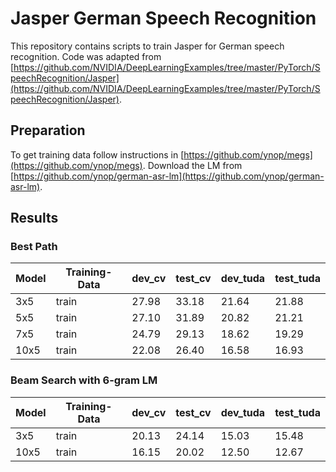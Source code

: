 # Jasper German Speech Recognition
This repository contains scripts to train Jasper for German speech recognition.
Code was adapted from [https://github.com/NVIDIA/DeepLearningExamples/tree/master/PyTorch/SpeechRecognition/Jasper](https://github.com/NVIDIA/DeepLearningExamples/tree/master/PyTorch/SpeechRecognition/Jasper).

## Preparation
To get training data follow instructions in [https://github.com/ynop/megs](https://github.com/ynop/megs).
Download the LM from [https://github.com/ynop/german-asr-lm](https://github.com/ynop/german-asr-lm).

## Results

### Best Path

| Model | Training-Data | dev_cv | test_cv | dev_tuda | test_tuda |
| ----- | ------------- | ------ | ------- | -------- | --------- |
| 3x5  | train | 27.98 | 33.18 | 21.64 | 21.88 |
| 5x5  | train | 27.10 | 31.89 | 20.82 | 21.21 |
| 7x5  | train | 24.79 | 29.13 | 18.62 | 19.29 |
| 10x5 | train | 22.08 | 26.40 | 16.58 | 16.93 |

### Beam Search with 6-gram LM

| Model | Training-Data | dev_cv | test_cv | dev_tuda | test_tuda |
| ----- | ------------- | ------ | ------- | -------- | --------- |
| 3x5  | train | 20.13 | 24.14 | 15.03 | 15.48 |
| 10x5 | train | 16.15 | 20.02 | 12.50 | 12.67 |

